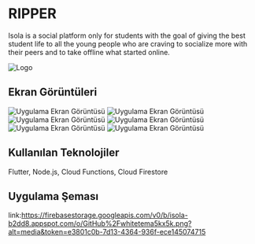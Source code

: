
# RIPPER

Isola is a social platform only for students with the goal of giving the best student life to all the young people who are craving to socialize more with their peers and to take offline what started online.

![Logo](https://i.ibb.co/yFQhWfw/Dynamic-gentis-logo.png)

    
## Ekran Görüntüleri

![Uygulama Ekran Görüntüsü](https://firebasestorage.googleapis.com/v0/b/dbripper-b935d.appspot.com/o/GitHub%2Fripper1.png?alt=media&token=6eb90728-feb0-4854-8b5f-fcbf47105535)
![Uygulama Ekran Görüntüsü](https://firebasestorage.googleapis.com/v0/b/dbripper-b935d.appspot.com/o/GitHub%2Fripper2.png?alt=media&token=ed5fc831-f393-4558-a75d-7d4f147ea14b)
![Uygulama Ekran Görüntüsü](https://firebasestorage.googleapis.com/v0/b/dbripper-b935d.appspot.com/o/GitHub%2Fripper3.png?alt=media&token=bf2535e9-3e8a-4f8b-965a-881d3b3f2d1a)
![Uygulama Ekran Görüntüsü](https://firebasestorage.googleapis.com/v0/b/dbripper-b935d.appspot.com/o/GitHub%2Fripper4.png?alt=media&token=88e51144-5682-4248-ad9d-a45e1114ee09)
![Uygulama Ekran Görüntüsü](https://firebasestorage.googleapis.com/v0/b/dbripper-b935d.appspot.com/o/GitHub%2Fripper5.png?alt=media&token=5eac5d92-449d-4c77-a6f8-2ac2a6600e00)
![Uygulama Ekran Görüntüsü](https://firebasestorage.googleapis.com/v0/b/dbripper-b935d.appspot.com/o/GitHub%2Fripper6.png?alt=media&token=d0be93c8-fea8-41fb-9ab0-2bf97843f6ec)



## Kullanılan Teknolojiler

Flutter, Node.js, Cloud Functions, Cloud Firestore

## Uygulama Şeması
link:https://firebasestorage.googleapis.com/v0/b/isola-b2dd8.appspot.com/o/GitHub%2Fwhitetema5kx5k.png?alt=media&token=e3801c0b-7d13-4364-936f-ece145074715

  
